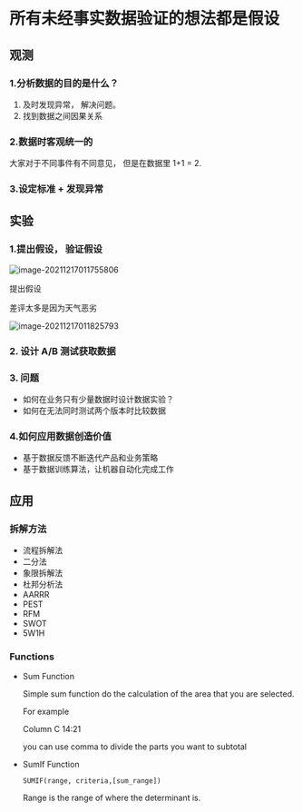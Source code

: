 # 所有未经事实数据验证的想法都是假设

## 观测

### 1.分析数据的目的是什么？

1. 及时发现异常， 解决问题。
2. 找到数据之间因果关系

### 2.数据时客观统一的

大家对于不同事件有不同意见， 但是在数据里 1+1 = 2.

### 3.设定标准 + 发现异常

## 实验

### 1.提出假设， 验证假设

![image-20211217011755806](C:\Users\lixin\AppData\Roaming\Typora\typora-user-images\image-20211217011755806.png)

提出假设

差评太多是因为天气恶劣

![image-20211217011825793](C:\Users\lixin\AppData\Roaming\Typora\typora-user-images\image-20211217011825793.png)

### 2. 设计 A/B 测试获取数据

### 3. 问题

- 如何在业务只有少量数据时设计数据实验？
- 如何在无法同时测试两个版本时比较数据

### 4.如何应用数据创造价值

- 基于数据反馈不断迭代产品和业务策略
- 基于数据训练算法，让机器自动化完成工作

## 应用

### 拆解方法

- 流程拆解法
- 二分法
- 象限拆解法
- 杜邦分析法
- AARRR
- PEST
- RFM
- SWOT
- 5W1H

### Functions 

* Sum Function

  Simple sum function do the calculation of the area that you are selected.

  For example

  Column C 14:21  
  
  you can use comma to divide the parts you want to subtotal

* SumIf Function

  ``` excel
  SUMIF(range, criteria,[sum_range])
  ```

  Range is the range of where the determinant is.

  